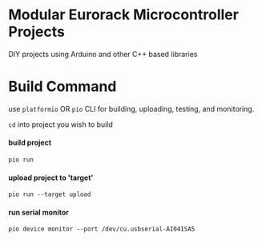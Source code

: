 # Modular Eurorack Microcontroller Projects

DIY projects using Arduino and other C++ based libraries



# Build Command

use `platformio` OR `pio` CLI for building, uploading, testing, and monitoring.

`cd` into project you wish to build

#### build project
```
pio run
```

#### upload project to 'target'
```
pio run --target upload
```

#### run serial monitor
```
pio device monitor --port /dev/cu.usbserial-AI041SA5
```
